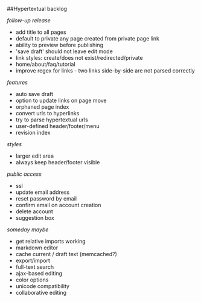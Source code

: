 ##Hypertextual backlog

*follow-up release*

- add title to all pages
- default to private any page created from private page link
- ability to preview before publishing
- 'save draft' should not leave edit mode
- link styles: create/does not exist/redirected/private
- home/about/faq/tutorial
- improve regex for links - two links side-by-side are not parsed correctly

*features*

- auto save draft
- option to update links on page move
- orphaned page index
- convert urls to hyperlinks
- try to parse hypertextual urls
- user-defined header/footer/menu
- revision index

*styles*

- larger edit area
- always keep header/footer visible

*public access*

- ssl
- update email address
- reset password by email
- confirm email on account creation
- delete account
- suggestion box

*someday maybe*

- get relative imports working
- markdown editor
- cache current / draft text (memcached?)
- export/import
- full-text search
- ajax-based editing
- color options
- unicode compatibility
- collaborative editing